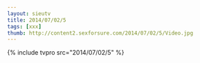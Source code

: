 ```yaml
--- 
layout: sieutv
title: 2014/07/02/5
tags: [xxx]
thumb: http://content2.sexforsure.com/2014/07/02/5/Video.jpg
---
```

{% include tvpro src="2014/07/02/5" %} 
